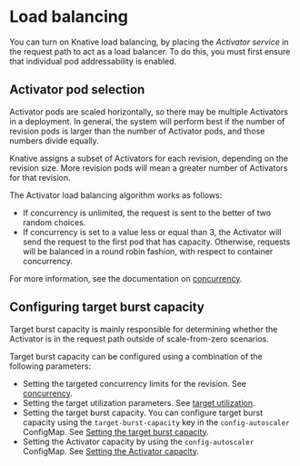 # Load balancing

You can turn on Knative load balancing, by placing the _Activator service_ in the request path to act as a load balancer. To do this, you must first ensure that individual pod addressability is enabled.

## Activator pod selection

Activator pods are scaled horizontally, so there may be multiple Activators in a deployment. In general, the system will perform best if the number of revision pods is larger than the number of Activator pods, and those numbers divide equally.
<!--TODO(#2472): Add better documentation about what the activator is; explain the components of load balancing; maybe add a diagram-->

Knative assigns a subset of Activators for each revision, depending on the revision size. More revision pods will mean a greater number of Activators for that revision.

The Activator load balancing algorithm works as follows:

- If concurrency is unlimited, the request is sent to the better of two random choices.
- If concurrency is set to a value less or equal than 3, the Activator will send the request to the first pod that has capacity. Otherwise, requests will be balanced in a round robin fashion, with respect to container concurrency.

For more information, see the documentation on [concurrency](../autoscaling/concurrency.md).

## Configuring target burst capacity

Target burst capacity is mainly responsible for determining whether the Activator is in the request path outside of scale-from-zero scenarios.

Target burst capacity can be configured using a combination of the following parameters:

- Setting the targeted concurrency limits for the revision. See [concurrency](../autoscaling/concurrency.md).
- Setting the target utilization parameters. See [target utilization](../autoscaling/concurrency.md#target-utilization).
- Setting the target burst capacity. You can configure target burst capacity using the `target-burst-capacity` key in the `config-autoscaler` ConfigMap. See [Setting the target burst capacity](target-burst-capacity.md#setting-the-target-burst-capacity).
- Setting the Activator capacity by using the `config-autoscaler` ConfigMap. See [Setting the Activator capacity](activator-capacity.md#setting-the-activator-capacity).
